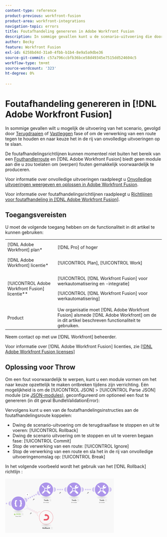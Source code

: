 ```yaml
---
content-type: reference
product-previous: workfront-fusion
product-area: workfront-integrations
navigation-topic: errors
title: Foutafhandeling genereren in Adobe Workfront Fusion
description: In sommige gevallen kunt u de scenario-uitvoering die door Terugdraaiing of Vastleggingsfase wordt gevolgd forceren willen tegenhouden of de verwerking van een route ophouden en naar keuze het in de rij van Mening opslaan en onvolledige uitvoeringen in de Fusie van Adobe Workfront oplossen.
author: Becky
feature: Workfront Fusion
exl-id: 6258bd4d-31a0-4fbb-b1b4-8e9a5a9dbe36
source-git-commit: c57a796ccbfb36bce58d49345e7515dd524604c5
workflow-type: tm+mt
source-wordcount: '323'
ht-degree: 0%

---
```


# Foutafhandeling genereren in [!DNL Adobe Workfront Fusion]

In sommige gevallen wilt u mogelijk de uitvoering van het scenario, gevolgd door [Terugdraaien](../../workfront-fusion/scenarios/scenario-execution-cycles-phases.md#rollback) of [Vastleggen](../../workfront-fusion/scenarios/scenario-execution-cycles-phases.md#commit) fase of om de verwerking van een route tegen te houden en naar keuze het in de rij van onvolledige uitvoeringen op te slaan.

De foutafhandelingsrichtlijnen kunnen momenteel niet buiten het bereik van een [Fouthandlerroute](../../workfront-fusion/errors/error-handling.md#error) en [!DNL Adobe Workfront Fusion] biedt geen module aan die u zou toelaten om (werpen) fouten gemakkelijk voorwaardelijk te produceren.

Voor informatie over onvolledige uitvoeringen raadpleegt u [Onvolledige uitvoeringen weergeven en oplossen in Adobe Workfront Fusion](../../workfront-fusion/scenarios/view-and-resolve-incomplete-executions.md).

Voor informatie over foutafhandelingsrichtlijnen raadpleegt u [Richtlijnen voor foutafhandeling in [!DNL Adobe Workfront Fusion]](../../workfront-fusion/errors/directives-for-error-handling.md).

## Toegangsvereisten

U moet de volgende toegang hebben om de functionaliteit in dit artikel te kunnen gebruiken:

<table style="table-layout:auto">
 <col> 
 <col> 
 <tbody> 
  <tr> 
   <td role="rowheader">[!DNL Adobe Workfront] plan*</td> 
   <td> <p>[!DNL Pro] of hoger</p> </td> 
  </tr> 
  <tr data-mc-conditions=""> 
   <td role="rowheader">[!DNL Adobe Workfront] licentie*</td> 
   <td> <p>[!UICONTROL Plan], [!UICONTROL Work]</p> </td> 
  </tr> 
  <tr> 
   <td role="rowheader">[!UICONTROL Adobe Workfront Fusion] licentie**</td> 
   <td> <p>[!UICONTROL [!DNL Workfront Fusion] voor werkautomatisering en -integratie] </p><p>[!UICONTROL [!DNL Workfront Fusion] voor werkautomatisering]</p>  </td> 
  </tr> 
  <tr> 
   <td role="rowheader">Product</td> 
   <td>Uw organisatie moet [!DNL Adobe Workfront Fusion] alsmede [!DNL Adobe Workfront] om de in dit artikel beschreven functionaliteit te gebruiken.</td> 
  </tr> 
 </tbody> 
</table>

Neem contact op met uw [!DNL Workfront] beheerder.

Voor informatie over [!DNL Adobe Workfront Fusion] licenties, zie [[!DNL Adobe Workfront Fusion licenses]](../../workfront-fusion/get-started/license-automation-vs-integration.md)

## Oplossing voor Throw

Om een fout voorwaardelijk te werpen, kunt u een module vormen om het naar keuze opzettelijk te maken ontbreken tijdens zijn verrichting. Eén mogelijkheid is om de [!UICONTROL JSON] > [!UICONTROL Parse JSON] module (zie [JSON-modules](../../workfront-fusion/apps-and-their-modules/json-modules.md)), geconfigureerd om optioneel een fout te genereren (in dit geval BundleValidationError):

Vervolgens kunt u een van de foutafhandelingsinstructies aan de foutafhandelingsroute koppelen:

* Dwing de scenario-uitvoering om de terugdraaifase te stoppen en uit te voeren: [!UICONTROL Rollback]
* Dwing de scenario uitvoering om te stoppen en uit te voeren begaan fase: [!UICONTROL Commit]
* Stop de verwerking van een route: [!UICONTROL Ignore]
* Stop de verwerking van een route en sla het in de rij van onvolledige uitvoeringenomslag op: [!UICONTROL Break]

In het volgende voorbeeld wordt het gebruik van het [!DNL Rollback] richtlijn :

![](assets/rollback-directive-350x175.png)
